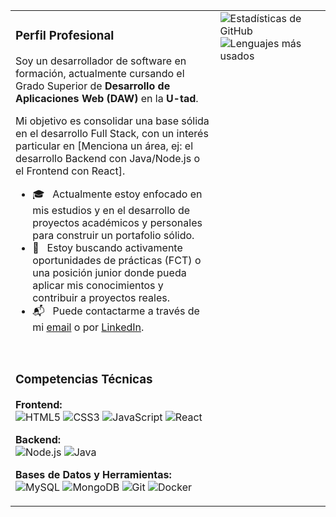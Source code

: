<table>
<tr>
<td width="65%" valign="top">

### Perfil Profesional

Soy un desarrollador de software en formación, actualmente cursando el Grado Superior de **Desarrollo de Aplicaciones Web (DAW)** en la **U-tad**. 

Mi objetivo es consolidar una base sólida en el desarrollo Full Stack, con un interés particular en [Menciona un área, ej: el desarrollo Backend con Java/Node.js o el Frontend con React].

- 🎓 &nbsp; Actualmente estoy enfocado en mis estudios y en el desarrollo de proyectos académicos y personales para construir un portafolio sólido.
- 💼 &nbsp; Estoy buscando activamente oportunidades de prácticas (FCT) o una posición junior donde pueda aplicar mis conocimientos y contribuir a proyectos reales.
- 📬 &nbsp; Puede contactarme a través de mi [email](mailto:[TU_EMAIL@u-tad.com]) o por [LinkedIn](https://linkedin.com/in/[TU_USUARIO_LINKEDIN]).

<br>

### Competencias Técnicas

<p align="left">
<strong>Frontend:</strong><br>
<img src="https://img.shields.io/badge/HTML5-E34F26?style=flat-square&logo=html5&logoColor=white" alt="HTML5">
<img src="https://img.shields.io/badge/CSS3-1572B6?style=flat-square&logo=css3&logoColor=white" alt="CSS3">
<img src="https://img.shields.io/badge/JavaScript-F7DF1E?style=flat-square&logo=javascript&logoColor=black" alt="JavaScript">
<img src="https://img.shields.io/badge/React-20232A?style=flat-square&logo=react&logoColor=61DAFB" alt="React">
<br>

<strong>Backend:</strong><br>
<img src="https://img.shields.io/badge/Node.js-339933?style=flat-square&logo=nodedotjs&logoColor=white" alt="Node.js">
<img src="https://img.shields.io/badge/Java-ED8B00?style=flat-square&logo=openjdk&logoColor=white" alt="Java">
<br>

<strong>Bases de Datos y Herramientas:</strong><br>
<img src="https://img.shields.io/badge/MySQL-4479A1?style=flat-square&logo=mysql&logoColor=white" alt="MySQL">
<img src="https://img.shields.io/badge/MongoDB-47A248?style=flat-square&logo=mongodb&logoColor=white" alt="MongoDB">
<img src="https://img.shields.io/badge/Git-F05032?style=flat-square&logo=git&logoColor=white" alt="Git">
<img src="https://img.shields.io/badge/Docker-2496ED?style=flat-square&logo=docker&logoColor=white" alt="Docker">
</p>

</td>
<td width="35%" valign="top">

<img src="https://github-readme-stats.vercel.app/api?username=Carlos0567z&show_icons=true&include_all_commits=true&count_private=true&border_radius=5" alt="Estadísticas de GitHub">
<br>
<img src="https://github-readme-stats.vercel.app/api/top-langs/?username=Carlos0567z&layout=compact&border_radius=5" alt="Lenguajes más usados">

</td>
</tr>
</table>
